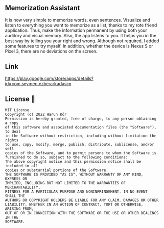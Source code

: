 ## Memorization Assistant
It is now very simple to memorize words, even sentences. Visualize and listen to everything you want to memorize as a list, thanks to my rote friend application. Thus, make the information permanent by using both your auditory and visual memory. Also, the app listens to you. It helps you in the best way by telling you your right and wrong. Although not required, I added some features to try myself. In addition, whether the device is Nexus S or Pixel 3, there are no deviations on the screen. 
## Link
https://play.google.com/store/apps/details?id=com.seymen.ezberarkadasim



## License 📝

```
MIT License
Copyright (c) 2022 Harun Kör
Permission is hereby granted, free of charge, to any person obtaining a copy
of this software and associated documentation files (the "Software"), to deal
in the Software without restriction, including without limitation the rights
to use, copy, modify, merge, publish, distribute, sublicense, and/or sell
copies of the Software, and to permit persons to whom the Software is
furnished to do so, subject to the following conditions:
The above copyright notice and this permission notice shall be included in all
copies or substantial portions of the Software.
THE SOFTWARE IS PROVIDED "AS IS", WITHOUT WARRANTY OF ANY KIND, EXPRESS OR
IMPLIED, INCLUDING BUT NOT LIMITED TO THE WARRANTIES OF MERCHANTABILITY,
FITNESS FOR A PARTICULAR PURPOSE AND NONINFRINGEMENT. IN NO EVENT SHALL THE
AUTHORS OR COPYRIGHT HOLDERS BE LIABLE FOR ANY CLAIM, DAMAGES OR OTHER
LIABILITY, WHETHER IN AN ACTION OF CONTRACT, TORT OR OTHERWISE, ARISING FROM,
OUT OF OR IN CONNECTION WITH THE SOFTWARE OR THE USE OR OTHER DEALINGS IN THE
SOFTWARE.
```
